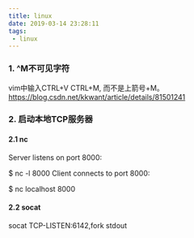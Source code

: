 ```yaml
---
title: linux
date: 2019-03-14 23:28:11
tags:
 - linux
---
```


### 1. ^M不可见字符
vim中输入CTRL+V CTRL+M, 而不是上箭号+M。
https://blog.csdn.net/kkwant/article/details/81501241
<!-- more -->

### 2. 启动本地TCP服务器

#### 2.1 nc
Server listens on port 8000:

$ nc -l 8000
Client connects to port 8000:

$ nc localhost 8000 

#### 2.2 socat

socat TCP-LISTEN:6142,fork stdout



